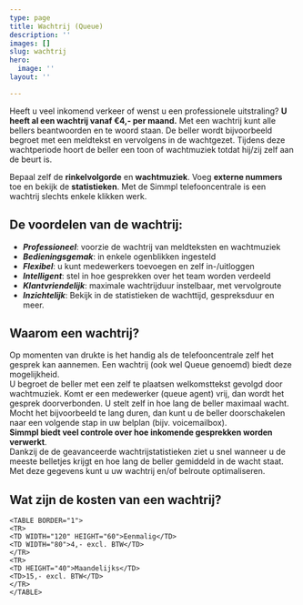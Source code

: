 ```yaml
---
type: page
title: Wachtrij (Queue)
description: ''
images: []
slug: wachtrij
hero:
  image: ''
layout: ''

---
```

Heeft u veel inkomend verkeer of wenst u een professionele uitstraling? **U heeft al een wachtrij vanaf €4,- per maand.** Met een wachtrij kunt alle bellers beantwoorden en te woord staan. De beller wordt bijvoorbeeld begroet met een meldtekst en vervolgens in de wachtgezet. Tijdens deze wachtperiode hoort de beller een toon of wachtmuziek totdat hij/zij zelf aan de beurt is.

Bepaal zelf de **rinkelvolgorde** en **wachtmuziek**. Voeg **externe nummers** toe en bekijk de **statistieken**. Met de Simmpl telefooncentrale is een wachtrij slechts enkele klikken werk.

## De voordelen van de wachtrij:

* **_Professioneel_**: voorzie de wachtrij van meldteksten en wachtmuziek
* **_Bedieningsgemak_**: in enkele ogenblikken ingesteld
* **_Flexibel_**: u kunt medewerkers toevoegen en zelf in-/uitloggen
* **_Intelligent_**: stel in hoe gesprekken over het team worden verdeeld
* **_Klantvriendelijk_**: maximale wachtrijduur instelbaar, met vervolgroute
* **_Inzichtelijk_**: Bekijk in de statistieken de wachttijd, gespreksduur en meer.

## Waarom een wachtrij?

Op momenten van drukte is het handig als de telefooncentrale zelf het gesprek kan aannemen. Een wachtrij (ook wel Queue genoemd) biedt deze mogelijkheid.  
U begroet de beller met een zelf te plaatsen welkomsttekst gevolgd door wachtmuziek. Komt er een medewerker (queue agent) vrij, dan wordt het gesprek doorverbonden. U stelt zelf in hoe lang de beller maximaal wacht. Mocht het bijvoorbeeld te lang duren, dan kunt u de beller doorschakelen naar een volgende stap in uw belplan (bijv. voicemailbox).  
**Simmpl biedt veel controle over hoe inkomende gesprekken worden verwerkt**.  
Dankzij de de geavanceerde wachtrijstatistieken ziet u snel wanneer u de meeste belletjes krijgt en hoe lang de beller gemiddeld in de wacht staat. Met deze gegevens kunt u uw wachtrij en/of belroute optimaliseren.

## Wat zijn de kosten van een wachtrij?

    <TABLE BORDER="1">
    <TR>
    <TD WIDTH="120" HEIGHT="60">Eenmalig</TD>
    <TD WIDTH="80">4,- excl. BTW</TD>
    </TR>
    <TR>
    <TD HEIGHT="40">Maandelijks</TD>
    <TD>15,- excl. BTW</TD>
    </TR>
    </TABLE>